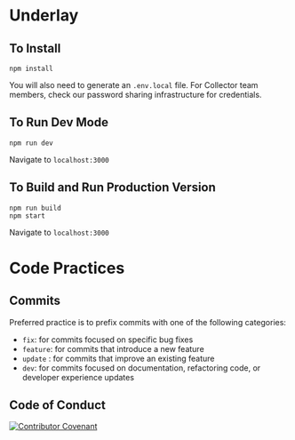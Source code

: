 # Underlay

## To Install

```
npm install
```

You will also need to generate an `.env.local` file. For Collector team members, check our password sharing infrastructure for credentials.

## To Run Dev Mode

```
npm run dev
```

Navigate to `localhost:3000`

## To Build and Run Production Version

```
npm run build
npm start
```

Navigate to `localhost:3000`

# Code Practices

## Commits

Preferred practice is to prefix commits with one of the following categories:

-   `fix`: for commits focused on specific bug fixes
-   `feature`: for commits that introduce a new feature
-   `update` : for commits that improve an existing feature
-   `dev`: for commits focused on documentation, refactoring code, or developer experience updates

## Code of Conduct
[![Contributor Covenant](https://img.shields.io/badge/Contributor%20Covenant-v2.0%20adopted-ff69b4.svg)](https://github.com/knowledgefutures/general/blob/master/CODE_OF_CONDUCT.md)
